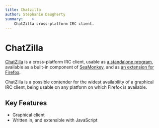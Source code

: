 ```yaml
---
title: Chatzilla
author: Stephanie Daugherty
summary:	>
	ChatZilla cross-platform IRC client.
---
```


# ChatZilla

[ChatZilla](http://chatzilla.hacksrus.com) is a cross-platform IRC client, usable as [a standalone program](http://chatzilla.rdmsoft.com/xulrunner/), available as a built-in component of [SeaMonkey](http://www.seamonkey-project.org/), and as [an extension for Firefox](https://addons.mozilla.org/en-US/firefox/addon/chatzilla/).

ChatZilla is a possible contender for the widest availability of a graphical IRC client, being usable on any platform on which Firefox is available. 

## Key Features

 * Graphical client
 * Written in, and extensible with JavaScript



